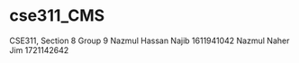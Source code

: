 # cse311_CMS

CSE311, Section 8
Group 9
Nazmul Hassan Najib  1611941042
Nazmul Naher Jim  1721142642
